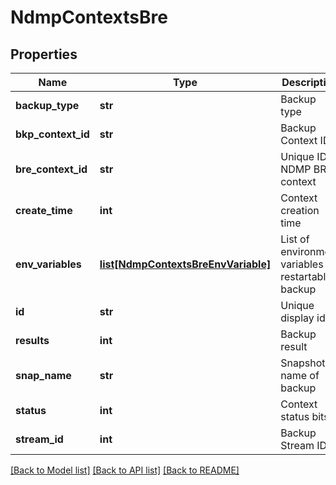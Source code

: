 # NdmpContextsBre

## Properties
Name | Type | Description | Notes
------------ | ------------- | ------------- | -------------
**backup_type** | **str** | Backup type | [optional] 
**bkp_context_id** | **str** | Backup Context ID | [optional] 
**bre_context_id** | **str** | Unique ID of NDMP BRE context | [optional] 
**create_time** | **int** | Context creation time | [optional] 
**env_variables** | [**list[NdmpContextsBreEnvVariable]**](NdmpContextsBreEnvVariable.md) | List of environment variables for restartable backup | [optional] 
**id** | **str** | Unique display id. | [optional] 
**results** | **int** | Backup result | [optional] 
**snap_name** | **str** | Snapshot name of backup | [optional] 
**status** | **int** | Context status bits | [optional] 
**stream_id** | **int** | Backup Stream ID | [optional] 

[[Back to Model list]](../README.md#documentation-for-models) [[Back to API list]](../README.md#documentation-for-api-endpoints) [[Back to README]](../README.md)


